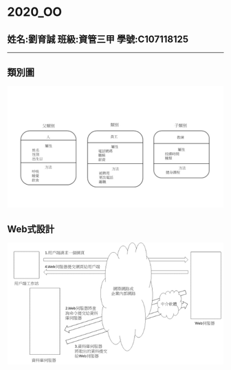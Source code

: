 # 2020_OO

## 姓名:劉育誠 班級:資管三甲 學號:C107118125
---
## 類別圖
![Class](類別圖.jpg "類別圖")
## Web式設計
![Program](圖片1.png "Web式設計")
